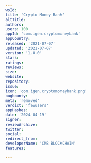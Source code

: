 ```yaml
---
wsId: 
title: 'Crypto Money Bank'
altTitle: 
authors: 
users: 100
appId: 'com.igen.cryptomoneybank'
appCountry: 
released: '2021-07-07'
updated: '2021-07-07'
version: '1.0.0'
stars: 
ratings: 
reviews: 
size: 
website: 
repository: 
issue: 
icon: 'com.igen.cryptomoneybank.png'
bugbounty: 
meta: 'removed'
verdict: 'fewusers'
appHashes: 
date: '2024-04-19'
signer: 
reviewArchive: 
twitter: 
social: 
redirect_from: 
developerName: 'CMB BLOCKCHAIN'
features: 

---
```


